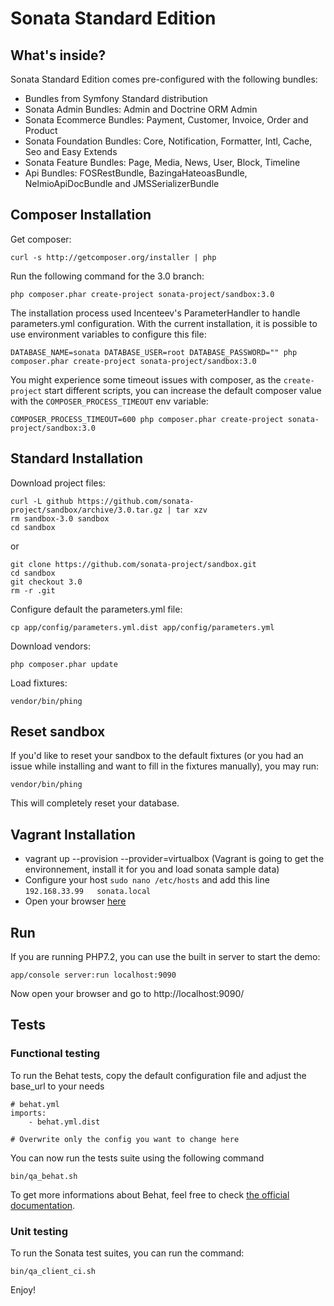Sonata Standard Edition
=======================

What's inside?
--------------

Sonata Standard Edition comes pre-configured with the following bundles:

* Bundles from Symfony Standard distribution
* Sonata Admin Bundles: Admin and Doctrine ORM Admin
* Sonata Ecommerce Bundles: Payment, Customer, Invoice, Order and Product
* Sonata Foundation Bundles: Core, Notification, Formatter, Intl, Cache, Seo and Easy Extends
* Sonata Feature Bundles: Page, Media, News, User, Block, Timeline
* Api Bundles: FOSRestBundle, BazingaHateoasBundle, NelmioApiDocBundle and JMSSerializerBundle

Composer Installation
---------------------
Get composer:

    curl -s http://getcomposer.org/installer | php
    
Run the following command for the 3.0 branch:

    php composer.phar create-project sonata-project/sandbox:3.0

The installation process used Incenteev's ParameterHandler to handle parameters.yml configuration. With the current
installation, it is possible to use environment variables to configure this file:

    DATABASE_NAME=sonata DATABASE_USER=root DATABASE_PASSWORD="" php composer.phar create-project sonata-project/sandbox:3.0

You might experience some timeout issues with composer, as the ``create-project`` start different scripts, you can increase the default composer value with the ``COMPOSER_PROCESS_TIMEOUT`` env variable:

    COMPOSER_PROCESS_TIMEOUT=600 php composer.phar create-project sonata-project/sandbox:3.0


Standard Installation
---------------------

 Download project files:

    curl -L github https://github.com/sonata-project/sandbox/archive/3.0.tar.gz | tar xzv
    rm sandbox-3.0 sandbox
    cd sandbox
    
or

    git clone https://github.com/sonata-project/sandbox.git
    cd sandbox
    git checkout 3.0
    rm -r .git
    
Configure default the parameters.yml file: 

    cp app/config/parameters.yml.dist app/config/parameters.yml
        
Download vendors:

    php composer.phar update
    
Load fixtures:

    vendor/bin/phing  
    
Reset sandbox
-------------
If you'd like to reset your sandbox to the default fixtures (or you had an issue while installing and want to fill in the fixtures manually), you may run:

    vendor/bin/phing  
    
This will completely reset your database.

Vagrant Installation
--------------------
* vagrant up --provision --provider=virtualbox (Vagrant is going to get the environnement, install it for you and load sonata sample data)
* Configure your host ``sudo nano /etc/hosts`` and add this line ``192.168.33.99   sonata.local``
* Open your browser [here][link_sonata]

Run
---

If you are running PHP7.2, you can use the built in server to start the demo:

    app/console server:run localhost:9090

Now open your browser and go to http://localhost:9090/

Tests
-----

### Functional testing

To run the Behat tests, copy the default configuration file and adjust the base_url to your needs

    # behat.yml
    imports:
        - behat.yml.dist

    # Overwrite only the config you want to change here

You can now run the tests suite using the following command

    bin/qa_behat.sh

To get more informations about Behat, feel free to check [the official documentation][link_behat].


### Unit testing

To run the Sonata test suites, you can run the command:

    bin/qa_client_ci.sh

Enjoy!

[link_behat]: http://docs.behat.org "the official Behat documentation"
[link_vagrant]: http://www.vagrantup.com/downloads.html "Download Vagrant"
[link_virtualbox]: https://www.virtualbox.org/wiki/Downloads "Download VirtualBox"
[link_sonata]: http://sonata.local "Sonata"
